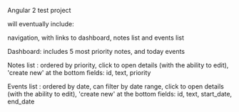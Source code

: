 Angular 2 test project

will eventually include:

navigation, with links to dashboard, notes list and events list

Dashboard:
includes 5 most priority notes, and today events

Notes list : ordered by priority, click to open details (with the ability to edit), 'create new' at the bottom
fields: id, text, priority

Events list : ordered by date, can filter by date range, click to open details (with the ability to edit), 'create new' at the bottom
fields: id, text, start_date, end_date